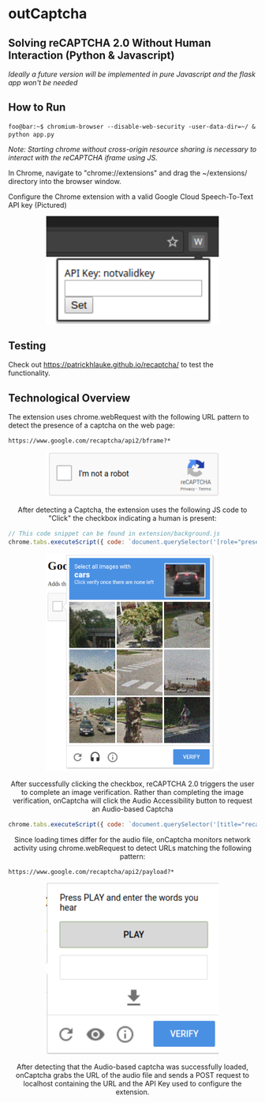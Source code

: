 # outCaptcha
## Solving reCAPTCHA 2.0 Without Human Interaction (Python & Javascript)

<i>Ideally a future version will be implemented in pure Javascript and the flask app won't be needed</i>

## How to Run

```console
foo@bar:~$ chromium-browser --disable-web-security -user-data-dir=~/ & python app.py
```

<i>Note: Starting chrome without cross-origin resource sharing is necessary to interact with the reCAPTCHA iframe using JS.</i>

In Chrome, navigate to "chrome://extensions" and drag the ~/extensions/ directory into the browser window.

Configure the Chrome extension with a valid Google Cloud Speech-To-Text API key (Pictured)

<p align="center">
  <img src="src/keyInput.png" width="350"/>
</p>

## Testing

Check out https://patrickhlauke.github.io/recaptcha/ to test the functionality.

## Technological Overview

The extension uses chrome.webRequest with the following URL pattern to detect the presence of a captcha on the web page:

```
https://www.google.com/recaptcha/api2/bframe?*
```

<p align="center">
  <img src="src/unsolvedCaptcha.png" width="350"/>
</p>
<p align="center">After detecting a Captcha, the extension uses the following JS code to "Click" the checkbox indicating a human is present:</p>

```javascript
// This code snippet can be found in extension/background.js
chrome.tabs.executeScript({ code: `document.querySelector('[role="presentation"]').contentWindow.document.getElementById("recaptcha-anchor").click()` });
```

<p align="center">
  <img src="src/captchaImage.png" width="350"/>
</p>
<p align="center">After successfully clicking the checkbox, reCAPTCHA 2.0 triggers the user to complete an image verification.  Rather than completing the image verification, onCaptcha will click the Audio Accessibility button to request an Audio-based Captcha</p>

```javascript
chrome.tabs.executeScript({ code: `document.querySelector('[title="recaptcha challenge"]').contentWindow.document.getElementById("recaptcha-audio-button").click()` });
```

<p align="center">Since loading times differ for the audio file, onCaptcha monitors network activity using chrome.webRequest to detect URLs matching the following pattern:</p>

```
https://www.google.com/recaptcha/api2/payload?*
```

<p align="center">
  <img src="src/audioOption.png" width="350"/>
</p>
<p align="center">After detecting that the Audio-based captcha was successfully loaded, onCaptcha grabs the URL of the audio file and sends a POST request to localhost containing the URL and the API Key used to configure the extension.
